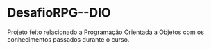 # DesafioRPG--DIO


Projeto feito relacionado a Programação Orientada a Objetos com os conhecimentos passados durante o curso.
